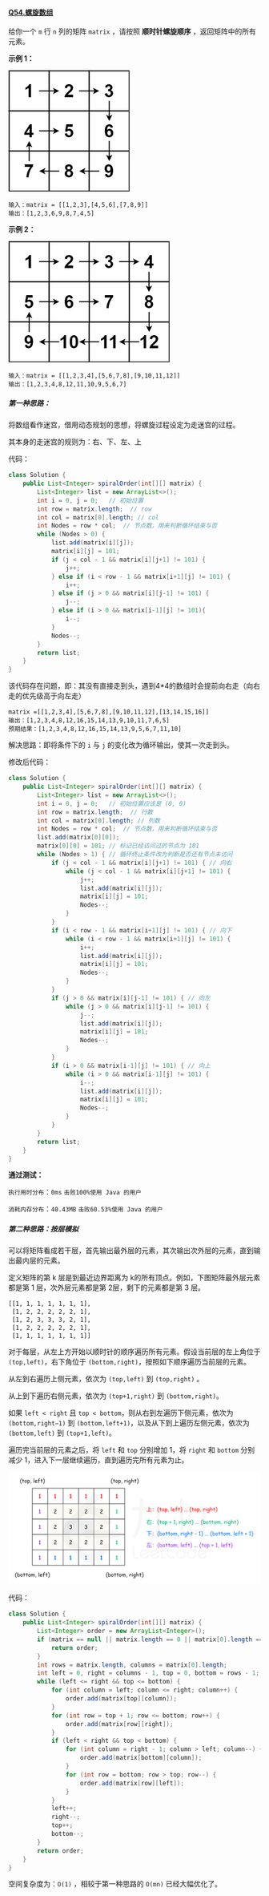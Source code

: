 #### [Q54.螺旋数组](https://leetcode.cn/problems/spiral-matrix/description/?envType=study-plan-v2&envId=top-100-liked)

给你一个 `m` 行 `n` 列的矩阵 `matrix` ，请按照 **顺时针螺旋顺序** ，返回矩阵中的所有元素。

**示例 1：**

![spiral1](.\spiral1.jpg)

```
输入：matrix = [[1,2,3],[4,5,6],[7,8,9]]
输出：[1,2,3,6,9,8,7,4,5]
```

**示例 2：**

![spiral2](./spiral2.jpg)

```
输入：matrix = [[1,2,3,4],[5,6,7,8],[9,10,11,12]]
输出：[1,2,3,4,8,12,11,10,9,5,6,7]
```

 

##### 第一种思路：

将数组看作迷宫，借用动态规划的思想，将螺旋过程设定为走迷宫的过程。

其本身的走迷宫的规则为：右、下、左、上

代码：

```java
class Solution {
    public List<Integer> spiralOrder(int[][] matrix) {
        List<Integer> list = new ArrayList<>();
        int i = 0, j = 0;   // 初始位置
        int row = matrix.length;  // row
        int col = matrix[0].length; // col
        int Nodes = row * col;  // 节点数，用来判断循环结束与否
        while (Nodes > 0) {
            list.add(matrix[i][j]);
            matrix[i][j] = 101;
            if (j < col - 1 && matrix[i][j+1] != 101) {
                j++;
            } else if (i < row - 1 && matrix[i+1][j] != 101) {
                i++;
            } else if (j > 0 && matrix[i][j-1] != 101) {
                j--;
            } else if (i > 0 && matrix[i-1][j] != 101){
                i--;
            }
            Nodes--;
        }
        return list;
    }
}
```

该代码存在问题，即：其没有直接走到头，遇到4*4的数组时会提前向右走（向右走的优先级高于向左走）

```
matrix =[[1,2,3,4],[5,6,7,8],[9,10,11,12],[13,14,15,16]]
输出：[1,2,3,4,8,12,16,15,14,13,9,10,11,7,6,5]
预期结果：[1,2,3,4,8,12,16,15,14,13,9,5,6,7,11,10]
```

解决思路：即将条件下的 `i` 与 `j` 的变化改为循环输出，使其一次走到头。

修改后代码：

```java
class Solution {
    public List<Integer> spiralOrder(int[][] matrix) {
        List<Integer> list = new ArrayList<>();
        int i = 0, j = 0;   // 初始位置应该是 (0, 0)
        int row = matrix.length;  // 行数
        int col = matrix[0].length; // 列数
        int Nodes = row * col;  // 节点数，用来判断循环结束与否
        list.add(matrix[0][0]);
        matrix[0][0] = 101; // 标记已经访问过的节点为 101
        while (Nodes > 1) { // 循环终止条件改为判断是否还有节点未访问
            if (j < col - 1 && matrix[i][j+1] != 101) { // 向右
                while (j < col - 1 && matrix[i][j+1] != 101) {
                    j++;
                    list.add(matrix[i][j]);
                    matrix[i][j] = 101;
                    Nodes--;
                }
            }
            if (i < row - 1 && matrix[i+1][j] != 101) { // 向下
                while (i < row - 1 && matrix[i+1][j] != 101) {
                    i++;
                    list.add(matrix[i][j]);
                    matrix[i][j] = 101;
                    Nodes--;
                }
            }
            if (j > 0 && matrix[i][j-1] != 101) { // 向左
                while (j > 0 && matrix[i][j-1] != 101) {
                    j--;
                    list.add(matrix[i][j]);
                    matrix[i][j] = 101;
                    Nodes--;
                }
            }
            if (i > 0 && matrix[i-1][j] != 101) { // 向上
                while (i > 0 && matrix[i-1][j] != 101) {
                    i--;
                    list.add(matrix[i][j]);
                    matrix[i][j] = 101;
                    Nodes--;
                }
            }
        }
        return list;
    }
}
```

**通过测试：**

`执行用时分布`：`0ms`			`击败100%使用 Java 的用户`

`消耗内存分布`：`40.43MB`	`击败60.53%使用 Java 的用户`



##### 第二种思路：按层模拟

可以将矩阵看成若干层，首先输出最外层的元素，其次输出次外层的元素，直到输出最内层的元素。

定义矩阵的第 k 层是到最近边界距离为 k的所有顶点。例如，下图矩阵最外层元素都是第 1 层，次外层元素都是第 2层，剩下的元素都是第 3 层。

```
[[1, 1, 1, 1, 1, 1, 1],
 [1, 2, 2, 2, 2, 2, 1],
 [1, 2, 3, 3, 3, 2, 1],
 [1, 2, 2, 2, 2, 2, 1],
 [1, 1, 1, 1, 1, 1, 1]]
```

对于每层，从左上方开始以顺时针的顺序遍历所有元素。假设当前层的左上角位于 `(top,left)`，右下角位于 `(bottom,right)`，按照如下顺序遍历当前层的元素。

从左到右遍历上侧元素，依次为 `(top,left)` 到 `(top,right)` 。

从上到下遍历右侧元素，依次为 `(top+1,right)` 到 `(bottom,right)`。

如果 `left < right` 且 `top < bottom`，则从右到左遍历下侧元素，依次为 `(bottom,right−1)` 到 `(bottom,left+1)`，以及从下到上遍历左侧元素，依次为 `(bottom,left)` 到 `(top+1,left)`。

遍历完当前层的元素之后，将 `left` 和 `top` 分别增加 1，将 `right` 和 `bottom` 分别减少 1，进入下一层继续遍历，直到遍历完所有元素为止。

![Q54](.\Q54.png)

代码：

```java
class Solution {
    public List<Integer> spiralOrder(int[][] matrix) {
        List<Integer> order = new ArrayList<Integer>();
        if (matrix == null || matrix.length == 0 || matrix[0].length == 0) {
            return order;
        }
        int rows = matrix.length, columns = matrix[0].length;
        int left = 0, right = columns - 1, top = 0, bottom = rows - 1;
        while (left <= right && top <= bottom) {
            for (int column = left; column <= right; column++) {
                order.add(matrix[top][column]);
            }
            for (int row = top + 1; row <= bottom; row++) {
                order.add(matrix[row][right]);
            }
            if (left < right && top < bottom) {
                for (int column = right - 1; column > left; column--) {
                    order.add(matrix[bottom][column]);
                }
                for (int row = bottom; row > top; row--) {
                    order.add(matrix[row][left]);
                }
            }
            left++;
            right--;
            top++;
            bottom--;
        }
        return order;
    }
}
```

空间复杂度为：`O(1)` ，相较于第一种思路的 `O(mn)` 已经大幅优化了。
